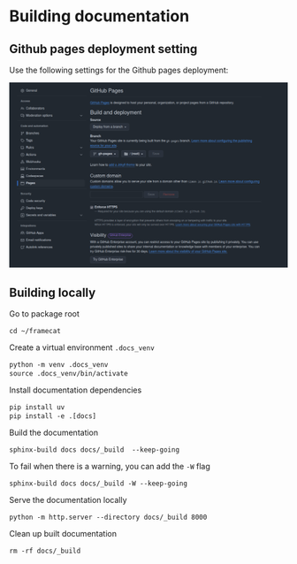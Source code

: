 # Building documentation

## Github pages deployment setting
Use the following settings for the Github pages deployment:

![framecat logo](_static/images/gh-pages-settings.png)

## Building locally
Go to package root
```
cd ~/framecat
```

Create a virtual environment `.docs_venv`
```
python -m venv .docs_venv
source .docs_venv/bin/activate
```

Install documentation dependencies
```
pip install uv
pip install -e .[docs]
```

Build the documentation
```
sphinx-build docs docs/_build  --keep-going
```

To fail when there is a warning, you can add the `-W` flag
```
sphinx-build docs docs/_build -W --keep-going
```

Serve the documentation locally
```
python -m http.server --directory docs/_build 8000
```

Clean up built documentation
```
rm -rf docs/_build
```
